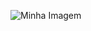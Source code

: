 ![Minha Imagem]([images/minha_imagem.png](https://github.com/francinedds/recipe-app/blob/main/image/mockup-recipe-app.png))
